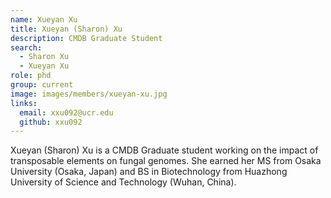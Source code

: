```yaml
---
name: Xueyan Xu
title: Xueyan (Sharon) Xu
description: CMDB Graduate Student
search:
  - Sharon Xu
  - Xueyan Xu
role: phd
group: current
image: images/members/xueyan-xu.jpg
links:
  email: xxu092@ucr.edu
  github: xxu092
---
```


Xueyan (Sharon) Xu is a CMDB Graduate student working on the impact of transposable elements on fungal genomes. 
She earned her MS from Osaka University (Osaka, Japan) and BS in Biotechnology from Huazhong University of Science and Technology (Wuhan, China).

